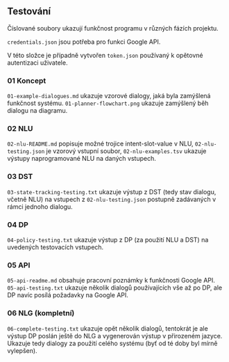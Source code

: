 ## Testování
Číslované soubory ukazují funkčnost programu v různých fázích projektu. 

`credentials.json` jsou potřeba pro funkci Google API.

V této složce je případně vytvořen `token.json` používaný k opětovné autentizaci uživatele.

### 01 Koncept
`01-example-dialogues.md` ukazuje vzorové dialogy, jaká byla zamýšlená funkčnost systému. `01-planner-flowchart.png` ukazuje zamýšlený běh dialogu na diagramu.

### 02 NLU
`02-nlu-README.md` popisuje možné trojice intent-slot-value v NLU, `02-nlu-testing.json` je vzorový vstupní soubor, `02-nlu-examples.tsv` ukazuje výstupy naprogramované NLU na daných vstupech.

### 03 DST
`03-state-tracking-testing.txt` ukazuje výstup z DST (tedy stav dialogu, včetně NLU) na vstupech z `02-nlu-testing.json` postupně zadávaných v rámci jednoho dialogu.

### 04 DP
`04-policy-testing.txt` ukazuje výstup z DP (za použití NLU a DST) na uvedených testovacích vstupech.

### 05 API
`05-api-readme.md` obsahuje pracovní poznámky k funkčnosti Google API. `05-api-testing.txt` ukazuje několik dialogů používajících vše až po DP, ale DP navíc posílá požadavky na Google API.

### 06 NLG (kompletní)
`06-complete-testing.txt` ukazuje opět několik dialogů, tentokrát je ale výstup DP poslán ještě do NLG a vygenerován výstup v přirozeném jazyce. Ukazuje tedy dialogy za použití celého systému (byť od té doby byl mírně vylepšen).
